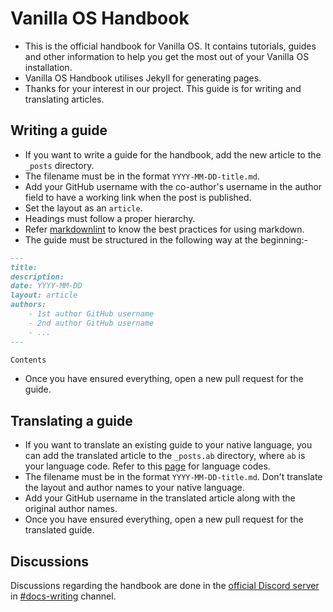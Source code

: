 # Vanilla OS Handbook

- This is the official handbook for Vanilla OS. It contains tutorials, guides and
other information to help you get the most out of your Vanilla OS installation.
- Vanilla OS Handbook utilises Jekyll for generating pages.
- Thanks for your interest in our project. This guide is for writing and translating articles.

## Writing a guide

- If you want to write a guide for the handbook, add the
new article to the `_posts` directory.
- The filename must be in the format
`YYYY-MM-DD-title.md`. 
- Add your GitHub username with the co-author's username in the
author field to have a working link when the post is published. 
- Set the layout as an
`article`.
- Headings must follow a proper hierarchy.
- Refer [markdownlint](https://github.com/DavidAnson/markdownlint) to know the best practices for using markdown.
- The guide must be structured in the following way at the beginning:-

```md
---
title:
description:
date: YYYY-MM-DD
layout: article
authors: 
    - 1st author GitHub username
    - 2nd author GitHub username
    - ...
---

Contents
```

- Once you have ensured everything, open a new pull
request for the guide.

## Translating a guide

- If you want to translate an existing guide to your native language, you can add the translated
article to the `_posts.ab` directory, where `ab` is your language code. Refer to 
this [page](https://en.wikipedia.org/wiki/List_of_ISO_639-1_codes) for language codes.
- The filename must be in the format `YYYY-MM-DD-title.md`. Don't translate the layout
and author names to your native language.
- Add your GitHub username in the translated
article along with the original author names. 
- Once you have ensured everything, open a new pull
request for the translated guide.

## Discussions 

Discussions regarding the handbook are done in the [official Discord server](https://discord.com/invite/34J8PFsk) in [#docs-writing](https://discord.com/channels/1023243680829681704/1035287786330263703) channel.

